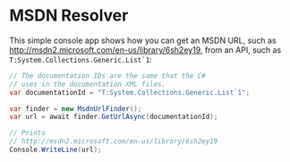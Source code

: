 # MSDN Resolver

This simple console app shows how you can get an MSDN URL, such as
<http://msdn2.microsoft.com/en-us/library/6sh2ey19>, from an API,
such as ``T:System.Collections.Generic.List`1``:

```C#
// The documentation IDs are the same that the C#
// uses in the documentation XML files.
var documentationId = "T:System.Collections.Generic.List`1";

var finder = new MsdnUrlFinder();
var url = await finder.GetUrlAsync(documentationId);

// Prints
// http://msdn2.microsoft.com/en-us/library/6sh2ey19
Console.WriteLine(url);
```